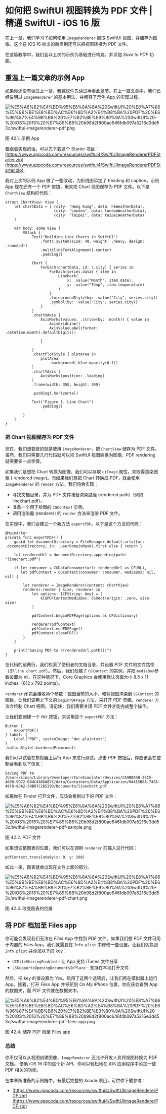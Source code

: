 # 如何把 SwiftUI 视图转换为 PDF 文件 | 精通 SwiftUI - iOS 16 版

在上一章，我们学习了如何使用 `ImageRenderer` 撷取 SwiftUI 视图，并储存为图像。这个在 iOS 16 推出的新类别还可以把视图转换为 PDF 文件。

在这篇教学中，我们会以上次的示例为基础进行构建，并添加 *Save to PDF* 功能。

## 重温上一篇文章的示例 App

如果你还没有读过上一章，我建议你先读过再看此章节。在上一篇文章中，我们已经说明过 `ImageRenderer` 的基本用法，并解释了示例 App 的实现过程。

![%E5%A6%82%E4%BD%95%E6%8A%8A%20SwiftUI%20%E8%A7%86%E5%9B%BE%E8%BD%AC%E6%8D%A2%E4%B8%BA%20PDF%20%E6%96%87%E4%BB%B6%20%E7%B2%BE%E9%80%9A%20SwiftUI%20-%20iOS%2016%20%E7%89%88%20b98d2f800ac646fdb097a5216e3dd53c/swiftui-imagerenderer-pdf.png](%E5%A6%82%E4%BD%95%E6%8A%8A%20SwiftUI%20%E8%A7%86%E5%9B%BE%E8%BD%AC%E6%8D%A2%E4%B8%BA%20PDF%20%E6%96%87%E4%BB%B6%20%E7%B2%BE%E9%80%9A%20SwiftUI%20-%20iOS%2016%20%E7%89%88%20b98d2f800ac646fdb097a5216e3dd53c/swiftui-imagerenderer-pdf.png)

图 42.1. 示例 App

要跟着实现的话，可以先下载这个 Starter 项目：[https://www.appcoda.com/resources/swiftui4/SwiftUIImageRendererPDFStarter.zip](https://www.appcoda.com/resources/swiftui4/SwiftUIImageRendererPDFStarter.zip).

我对上次的示例 App 做了一些改动，为折线图添加了 heading 和 caption。示例 App 现在还有一个 *PDF* 按钮，用来把 Chart 视图保存为 PDF 文件。以下是 `ChartView` 结构的代码：

```
struct ChartView: View {
    let chartData = [ (city: "Hong Kong", data: hkWeatherData),
                      (city: "London", data: londonWeatherData),
                      (city: "Taipei", data: taipeiWeatherData)
    ]

    var body: some View {
        VStack {
            Text("Building Line Charts in SwiftUI")
                .font(.system(size: 40, weight: .heavy, design: .rounded))
                .multilineTextAlignment(.center)
                .padding()

            Chart {
                ForEach(chartData, id: \.city) { series in
                    ForEach(series.data) { item in
                        LineMark(
                            x: .value("Month", item.date),
                            y: .value("Temp", item.temperature)
                        )
                    }
                    .foregroundStyle(by: .value("City", series.city))
                    .symbol(by: .value("City", series.city))
                }
            }
            .chartXAxis {
                AxisMarks(values: .stride(by: .month)) { value in
                    AxisGridLine()
                    AxisValueLabel(format: .dateTime.month(.defaultDigits))

                }

            }
            .chartPlotStyle { plotArea in
                plotArea
                    .background(.blue.opacity(0.1))
            }
            .chartYAxis {
                AxisMarks(position: .leading)
            }
            .frame(width: 350, height: 300)

            .padding(.horizontal)

            Text("Figure 1. Line Chart")
                .padding()

        }
    }
}

```

### 把 Chart 视图储存为 PDF 文件

现在，我们想要做的就是使用 `ImageRenderer`，把 `ChartView` 储存为 PDF 文件。虽然，我们只需要几行代码就可以把 SwiftUI 视图转换为图像，PDF rendering 就需要多一点步骤。

如果我们是想把 Chart 转换为图像，我们可以存取 `uiImage` 属性，来取得渲染图像 ( rendered image)。而如果我们想把 Chart 转换成 PDF，就会使用 `ImageRenderer` 的 `render` 方法。我们将会实现：

- 寻找文档目录，并为 PDF 文件准备渲染路径 (rendered path)（例如 linechart.pdf）。
- 准备一个用于绘图的 `CGContext` 实例。
- 调用渲染器 (renderer) 的 `render` 方法来渲染 PDF 文件。

在实现中，我们会建立一个新方法 `exportPDF`。以下是这个方法的代码：

```
@MainActor
private func exportPDF() {
    guard let documentDirectory = FileManager.default.urls(for: .documentDirectory, in: .userDomainMask).first else { return }

    let renderedUrl = documentDirectory.appending(path: "linechart.pdf")

    if let consumer = CGDataConsumer(url: renderedUrl as CFURL),
       let pdfContext = CGContext(consumer: consumer, mediaBox: nil, nil) {

        let renderer = ImageRenderer(content: chartView)
        renderer.render { size, renderer in
            let options: [CFString: Any] = [
                kCGPDFContextMediaBox: CGRect(origin: .zero, size: size)
            ]

            pdfContext.beginPDFPage(options as CFDictionary)

            renderer(pdfContext)
            pdfContext.endPDFPage()
            pdfContext.closePDF()
        }
    }

    print("Saving PDF to \(renderedUrl.path())")
}

```

在代码的前两行，我们检索了使用者的文档目录，并设置 PDF 文件的文件路径（即 `line chart.pdf`）。然后，我们创建了 `CGContext` 的实例，并把 `mediaBox`参数设置为 nil。在这种情况下，Core Graphics 会使用默认页面大小 8.5 x 11 inches（612 x 792 points）。

`renderer` 闭包会接收两个参数：视图当前的大小、和将视图渲染到 `CGContext` 的函数。让我们调用上下文的 `beginPDFPage` 方法，来打开 PDF 页面。`renderer` 方法会绘制 Chart 视图。请记住，我们需要关闭 PDF 文件才能完成整个操作。

让我们要创建一个 `PDF` 按钮，来调用这个 `exportPDF` 方法：

```
Button {
    exportPDF()
} label: {
    Label("PDF", systemImage: "doc.plaintext")
}
.buttonStyle(.borderedProminent)

```

我们可以试着在模拟器上运行 App 来进行测试，点击 *PDF* 按钮后，你应该会在控制台看到以下信息：

```
Saving PDF to /Users/simon/Library/Developer/CoreSimulator/Devices/CA9B849B-36C5-4608-9D72-B04C468DA87E/data/Containers/Data/Application/04415B8A-7485-48F0-8DA2-59B97C2B529D/Documents/linechart.pdf

```

如果你在 Finder 打开文件，应该会看到以下的 PDF 文件：

![%E5%A6%82%E4%BD%95%E6%8A%8A%20SwiftUI%20%E8%A7%86%E5%9B%BE%E8%BD%AC%E6%8D%A2%E4%B8%BA%20PDF%20%E6%96%87%E4%BB%B6%20%E7%B2%BE%E9%80%9A%20SwiftUI%20-%20iOS%2016%20%E7%89%88%20b98d2f800ac646fdb097a5216e3dd53c/swiftui-imagerenderer-pdf-sample.png](%E5%A6%82%E4%BD%95%E6%8A%8A%20SwiftUI%20%E8%A7%86%E5%9B%BE%E8%BD%AC%E6%8D%A2%E4%B8%BA%20PDF%20%E6%96%87%E4%BB%B6%20%E7%B2%BE%E9%80%9A%20SwiftUI%20-%20iOS%2016%20%E7%89%88%20b98d2f800ac646fdb097a5216e3dd53c/swiftui-imagerenderer-pdf-sample.png)

图 42.2. PDF 文件

如果想调整图表的位置，我们可以在调用 `renderer` 前插入这行代码：

```
pdfContext.translateBy(x: 0, y: 200)

```

如此一来，图表就会出现在文件上面的部分。

![%E5%A6%82%E4%BD%95%E6%8A%8A%20SwiftUI%20%E8%A7%86%E5%9B%BE%E8%BD%AC%E6%8D%A2%E4%B8%BA%20PDF%20%E6%96%87%E4%BB%B6%20%E7%B2%BE%E9%80%9A%20SwiftUI%20-%20iOS%2016%20%E7%89%88%20b98d2f800ac646fdb097a5216e3dd53c/swiftui-imagerenderer-pdf-chart.png](%E5%A6%82%E4%BD%95%E6%8A%8A%20SwiftUI%20%E8%A7%86%E5%9B%BE%E8%BD%AC%E6%8D%A2%E4%B8%BA%20PDF%20%E6%96%87%E4%BB%B6%20%E7%B2%BE%E9%80%9A%20SwiftUI%20-%20iOS%2016%20%E7%89%88%20b98d2f800ac646fdb097a5216e3dd53c/swiftui-imagerenderer-pdf-chart.png)

图 42.3. 改变图表的位置

## 将 PDF 档加至 Files app

你可能会发现我们无法在 *Files* App 中找到 PDF 文件。如果我们想 PDF 文件可用于内置的 *Files* App，我们就需要在 `Info.plist` 中修改一些设置。让我们切换到 `Info.plist` 并添加以下的 key：

- `UIFileSharingEnabled` - 让 App 支持 iTunes 文件分享
- `LSSupportsOpeningDocumentsInPlace` - 支持在本地打开文件

然后，把 key 的值设置为 *Yes*。启用了这两个选项后，让我们再在模拟器上运行 App。接着，打开 *Files* App 并导航到 *On My iPhone* 位置，你应该会看到 App 的数据夹，而 PDF 文件就在数据夹中。

![%E5%A6%82%E4%BD%95%E6%8A%8A%20SwiftUI%20%E8%A7%86%E5%9B%BE%E8%BD%AC%E6%8D%A2%E4%B8%BA%20PDF%20%E6%96%87%E4%BB%B6%20%E7%B2%BE%E9%80%9A%20SwiftUI%20-%20iOS%2016%20%E7%89%88%20b98d2f800ac646fdb097a5216e3dd53c/swiftui-imagerenderer-pdf-files-app.png](%E5%A6%82%E4%BD%95%E6%8A%8A%20SwiftUI%20%E8%A7%86%E5%9B%BE%E8%BD%AC%E6%8D%A2%E4%B8%BA%20PDF%20%E6%96%87%E4%BB%B6%20%E7%B2%BE%E9%80%9A%20SwiftUI%20-%20iOS%2016%20%E7%89%88%20b98d2f800ac646fdb097a5216e3dd53c/swiftui-imagerenderer-pdf-files-app.png)

图 42.4. 储存 PDF 档至 Files app

### 总结

你不仅可以从视图创建图像，`ImageRenderer` 还允许开发人员将视图转换为 PDF 文档。 借助 iOS 16 中的这个新 API，你可以轻松地在 iOS 应用程序中添加一些 PDF 相关的功能。

在本章所准备的示例档中，有最后完整的 Xcode 项目，可供你下载参考：

- [https://www.appcoda.com/resources/swiftui4/SwiftUIImageRendererPDF.zip](https://www.appcoda.com/resources/swiftui4/SwiftUIImageRendererPDF.zip)